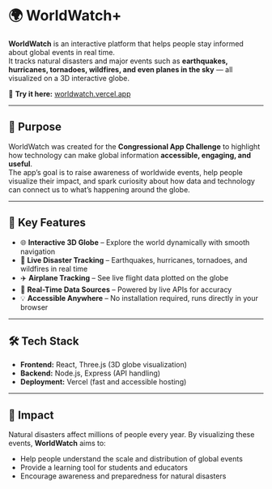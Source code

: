 # 🌍 WorldWatch+

**WorldWatch** is an interactive platform that helps people stay informed about global events in real time.  
It tracks natural disasters and major events such as **earthquakes, hurricanes, tornadoes, wildfires, and even planes in the sky** — all visualized on a 3D interactive globe.  

🔗 **Try it here:** [worldwatch.vercel.app](https://worldwatch.vercel.app)

---

## 🎯 Purpose
WorldWatch was created for the **Congressional App Challenge** to highlight how technology can make global information **accessible, engaging, and useful**.  
The app’s goal is to raise awareness of worldwide events, help people visualize their impact, and spark curiosity about how data and technology can connect us to what’s happening around the globe.  

---

## 🚀 Key Features
- 🌐 **Interactive 3D Globe** – Explore the world dynamically with smooth navigation  
- 🌊 **Live Disaster Tracking** – Earthquakes, hurricanes, tornadoes, and wildfires in real time  
- ✈️ **Airplane Tracking** – See live flight data plotted on the globe  
- 📡 **Real-Time Data Sources** – Powered by live APIs for accuracy  
- 💡 **Accessible Anywhere** – No installation required, runs directly in your browser  

---

## 🛠️ Tech Stack
- **Frontend:** React, Three.js (3D globe visualization)  
- **Backend:** Node.js, Express (API handling)  
- **Deployment:** Vercel (fast and accessible hosting)  

---

## 🌟 Impact
Natural disasters affect millions of people every year. By visualizing these events, **WorldWatch** aims to:  
- Help people understand the scale and distribution of global events  
- Provide a learning tool for students and educators  
- Encourage awareness and preparedness for natural disasters  
